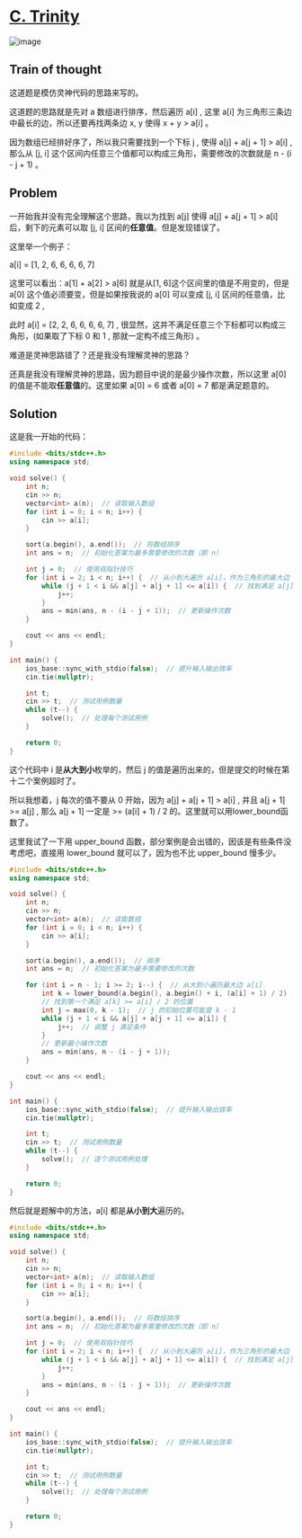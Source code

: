 # [C. Trinity](https://codeforces.com/contest/2032/problem/C)

![image](https://github.com/user-attachments/assets/2e32978a-2f73-4f05-a69d-8a3e66040b10)

## Train of thought

这道题是模仿灵神代码的思路来写的。

这道题的思路就是先对 a 数组进行排序，然后遍历 a[i] , 这里 a[i] 为三角形三条边中最长的边，所以还要再找两条边 x, y 使得 x + y > a[i] 。

因为数组已经排好序了，所以我只需要找到一个下标 j , 使得 a[j] + a[j + 1] > a[i] , 那么从 [j, i] 这个区间内任意三个值都可以构成三角形，需要修改的次数就是 n - (i - j + 1) 。

## Problem

一开始我并没有完全理解这个思路，我以为找到 a[j] 使得 a[j] + a[j + 1] > a[i] 后，剩下的元素可以取 [j, i] 区间的**任意值**。但是发现错误了。

这里举一个例子： 

a[i] = [1, 2, 6, 6, 6, 6, 7]

这里可以看出：a[1] + a[2] > a[6] 就是从[1, 6]这个区间里的值是不用变的，但是 a[0] 这个值必须要变，但是如果按我说的 a[0] 可以变成 [j, i] 区间的任意值，比如变成 2 ,

此时 a[i] = [2, 2, 6, 6, 6, 6, 7] , 很显然，这并不满足任意三个下标都可以构成三角形，(如果取了下标 0 和 1 , 那就一定构不成三角形) 。

难道是灵神思路错了？还是我没有理解灵神的思路？

还真是我没有理解灵神的思路，因为题目中说的是最少操作次数，所以这里 a[0] 的值是不能取**任意值**的。这里如果 a[0] = 6 或者 a[0] = 7 都是满足题意的。

## Solution

这是我一开始的代码：
```cpp
#include <bits/stdc++.h>
using namespace std;

void solve() {
    int n;
    cin >> n;
    vector<int> a(n);  // 读取输入数组
    for (int i = 0; i < n; i++) {
        cin >> a[i];
    }

    sort(a.begin(), a.end());  // 将数组排序
    int ans = n;  // 初始化答案为最多需要修改的次数（即 n）

    int j = 0;  // 使用双指针技巧
    for (int i = 2; i < n; i++) {  // 从小到大遍历 a[i]，作为三角形的最大边
        while (j + 1 < i && a[j] + a[j + 1] <= a[i]) {  // 找到满足 a[j] + a[j+1] > a[i] 的区间
            j++;
        }
        ans = min(ans, n - (i - j + 1));  // 更新操作次数
    }

    cout << ans << endl;
}

int main() {
    ios_base::sync_with_stdio(false);  // 提升输入输出效率
    cin.tie(nullptr);

    int t;
    cin >> t;  // 测试用例数量
    while (t--) {
        solve();  // 处理每个测试用例
    }

    return 0;
}
```
这个代码中 i 是**从大到小**枚举的，然后 j 的值是遍历出来的，但是提交的时候在第十二个案例超时了。

所以我想着，j 每次的值不要从 0 开始，因为 a[j] + a[j + 1] > a[i] , 并且 a[j + 1] >= a[j] , 那么 a[j + 1] 一定是 >= (a[i] + 1) / 2 的。这里就可以用lower_bound函数了。

这里我试了一下用 upper_bound 函数，部分案例是会出错的，因该是有些条件没考虑吧，直接用 lower_bound 就可以了，因为也不比 upper_bound 慢多少。
```cpp
#include <bits/stdc++.h>
using namespace std;

void solve() {
    int n;
    cin >> n;
    vector<int> a(n);  // 读取数组
    for (int i = 0; i < n; i++) {
        cin >> a[i];
    }

    sort(a.begin(), a.end());  // 排序
    int ans = n;  // 初始化答案为最多需要修改的次数

    for (int i = n - 1; i >= 2; i--) {  // 从大到小遍历最大边 a[i]
        int k = lower_bound(a.begin(), a.begin() + i, (a[i] + 1) / 2) - a.begin(); 
        // 找到第一个满足 a[k] >= a[i] / 2 的位置
        int j = max(0, k - 1);  // j 的初始位置可能是 k - 1
        while (j + 1 < i && a[j] + a[j + 1] <= a[i]) {
            j++;  // 调整 j 满足条件
        }
        // 更新最小操作次数
        ans = min(ans, n - (i - j + 1));
    }

    cout << ans << endl;
}

int main() {
    ios_base::sync_with_stdio(false);  // 提升输入输出效率
    cin.tie(nullptr);

    int t;
    cin >> t;  // 测试用例数量
    while (t--) {
        solve();  // 逐个测试用例处理
    }

    return 0;
}
```
然后就是题解中的方法，a[i] 都是**从小到大**遍历的。
```cpp
#include <bits/stdc++.h>
using namespace std;

void solve() {
    int n;
    cin >> n;
    vector<int> a(n);  // 读取输入数组
    for (int i = 0; i < n; i++) {
        cin >> a[i];
    }

    sort(a.begin(), a.end());  // 将数组排序
    int ans = n;  // 初始化答案为最多需要修改的次数（即 n）

    int j = 0;  // 使用双指针技巧
    for (int i = 2; i < n; i++) {  // 从小到大遍历 a[i]，作为三角形的最大边
        while (j + 1 < i && a[j] + a[j + 1] <= a[i]) {  // 找到满足 a[j] + a[j+1] > a[i] 的区间
            j++;
        }
        ans = min(ans, n - (i - j + 1));  // 更新操作次数
    }

    cout << ans << endl;
}

int main() {
    ios_base::sync_with_stdio(false);  // 提升输入输出效率
    cin.tie(nullptr);

    int t;
    cin >> t;  // 测试用例数量
    while (t--) {
        solve();  // 处理每个测试用例
    }

    return 0;
}
```
